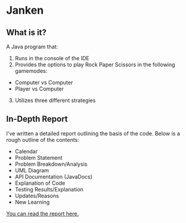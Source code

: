 # Janken

## What is it?

A Java program that:
1. Runs in the console of the IDE
2. Provides the options to play Rock Paper Scissors in the following gamemodes:
  * Computer vs Computer
  * Player vs Computer
3. Utilizes three different strategies

## In-Depth Report

I've written a detailed report outlining the basis of the code. Below is a rough outline of the contents:
  
  * Calendar
  * Problem Statement
  * Problem Breakdown/Analysis
  * UML Diagram
  * API Documentation (JavaDocs)
  * Explanation of Code
  * Testing Results/Explanation
  * Updates/Reasons
  * New Learning

[You can read the report here.](https://drive.google.com/open?id=1i1znKtcLpKD6F8qUrXEDXgTPcqT8Gp-Q)
